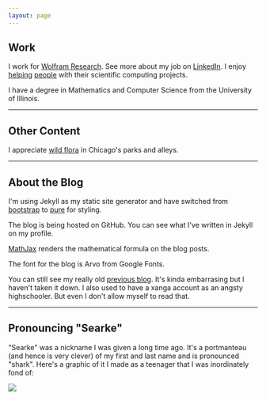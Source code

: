 ```yaml
---
layout: page
---
```


## Work

I work for [Wolfram Research](http://www.wolfram.com). See more about my job on [LinkedIn](http://www.linkedin.com/pub/sean-clarke/23/918/b5). I enjoy [helping](http://stackoverflow.com/users/426628/searke) [people](http://community.wolfram.com/web/seanc/home?p_p_id=user_WAR_userportlet&p_p_lifecycle=0&p_p_state=normal&p_p_mode=view&p_p_col_id=column-1&p_p_col_count=1&tabs1=Discussions) with their scientific computing projects. 

I have a degree in Mathematics and Computer Science from the University of Illinois. 

-----

## Other Content

I appreciate [wild flora](https://www.instagram.com/chicagoweeds/) in Chicago's parks and alleys. 

-----

## About the Blog

I'm using Jekyll as my static site generator and have switched from [bootstrap](http://twitter.github.io/bootstrap/) to [pure](http://purecss.io/) for styling.

The blog is being hosted on GitHub. You can see what I've written in Jekyll on my profile.

[MathJax](http://www.mathjax.org) renders the mathematical formula on the blog posts.

The font for the blog is Arvo from Google Fonts.

You can still see my really old <a href="http://searke.blogspot.com/">previous blog</a>. It's kinda embarrasing but I haven't taken it down. I also used to have a xanga account as an angsty highschooler. But even I don't allow myself to read that. 

-----

## Pronouncing "Searke"
"Searke" was a nickname I was given a long time ago. It's a portmanteau (and hence is very clever) of my first and last name and is pronounced "shark". Here's a graphic of it I made as a teenager that I was inordinately fond of:

<img src="http://4.bp.blogspot.com/_nn5tlxdDx54/S5_o-oLYilI/AAAAAAAAACM/9Ahj7s6hE_Q/S1600-R/flowRoot2434.png"/>
